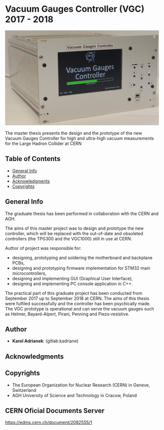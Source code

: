# Vacuum Gauges Controller (VGC) 2017 - 2018

![vgc_front](img/vgc_front.png)

The master thesis presents the design and the prototype of the new Vacuum Gauges Controller for high and ultra-high vacuum measurements for the Large Hadron Collider at CERN

## Table of Contents
* [General Info](#general-info)
* [Author](#author)
* [Acknowledgments](#acknowledgments)
* [Copyrights](#Copyrights)

## General Info

The graduate thesis has been performed in collaboration with the CERN and AGH.

The aims of this master project was to design and prototype the new controller, which will be replaced with the out-of-date and obsoleted controllers (the TPG300 and the VGC1000) still in use at CERN.

Author of project was responsible for:
- designing, prototyping and soldering the motherboard and backplane PCBs,
- designing and prototyping firmware implementation for STM32 main microcontrollers,
- designing and implementing GUI (Graphical User Interface),
- designing and implementing PC console application in C++.

The practical part of this graduate project has been conducted from September 2017 up to September 2018 at CERN. The aims of this thesis were fulfiled successfully and the controller has been psychically made. The VGC prototype is operational and can serve the vacuum gauges such as Helmer, Bayard-Alpert, Pirani, Penning and Piezo-resistive.



## Author
- **Karol Adrianek**: (gitlab:kadriane)

## Acknowledgments

## Copyrights
- The European Organization for Nuclear Research (CERN) in Geneve, Switzerland
- AGH University of Science and Technology in Cracow, Poland

## CERN Oficial Documents Server
https://edms.cern.ch/document/2082555/1 
